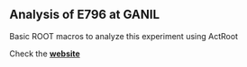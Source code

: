 ## Analysis of E796 at GANIL

Basic ROOT macros to analyze this experiment using ActRoot

Check the [**website**](https://loopset.github.io/e796-analysis/)
